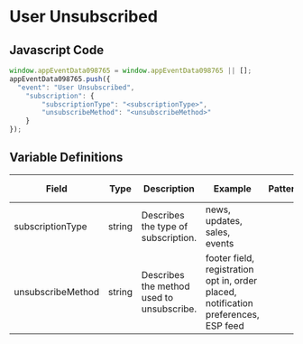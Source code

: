# User Unsubscribed

### 

## Javascript Code
```js
window.appEventData098765 = window.appEventData098765 || [];
appEventData098765.push({
  "event": "User Unsubscribed",
    "subscription": {
        "subscriptionType": "<subscriptionType>",
        "unsubscribeMethod": "<unsubscribeMethod>"
    }
});
```

## Variable Definitions

|Field|Type|Description|Example|Pattern|Min Length|Max Length|Minimum|Maximum|Multiple Of|
| --- | --- | --- | --- | --- | --- | --- | --- | --- | --- |
|subscriptionType|string|Describes the type of subscription. |news, updates, sales, events|||||||
|unsubscribeMethod|string|Describes the method used to unsubscribe.|footer field, registration opt in, order placed, notification preferences, ESP feed|||||||



